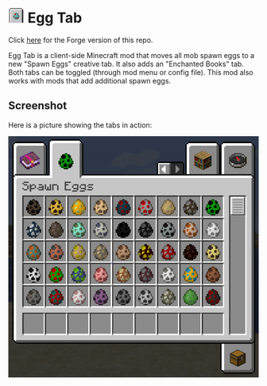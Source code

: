 # ![](src/main/resources/assets/eggtab/icon.png "Egg Tab logo") Egg Tab
Click [here](https://github.com/florensie/eggtab-forge) for the Forge version of this repo.

Egg Tab is a client-side Minecraft mod that moves all mob spawn eggs to a new "Spawn Eggs" creative tab. It also adds an "Enchanted Books" tab. Both tabs can be toggled (through mod menu or config file). This mod also works with mods that add additional spawn eggs.

## Screenshot

Here is a picture showing the tabs in action:

![](resources/screenshot.png "Example of the new creative tab")

